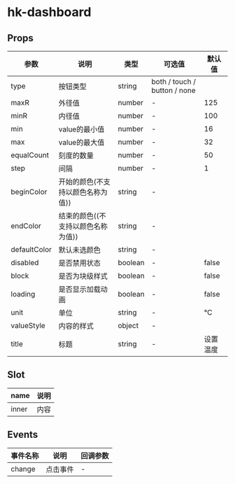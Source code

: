 # hk-dashboard

## Props

| 参数 | 说明 | 类型 | 可选值 | 默认值 |
|--- | --- | --- | --- | --- |
| type | 按钮类型 | string | both / touch / button / none
| maxR | 外径值 | number | - | 125 |
| minR | 内径值 | number | - | 100 |
| min | value的最小值 | number | - | 16 |
| max | value的最大值 | number | - | 32 |
| equalCount | 刻度的数量 | number | - | 50 |
| step | 间隔 | number | - | 1 |
| beginColor | 开始的颜色(不支持以颜色名称为值)) | string | - |  |
| endColor | 结束的颜色((不支持以颜色名称为值)) | string | - |  |
| defaultColor | 默认未选颜色 | string | - |  |
| disabled | 是否禁用状态 | boolean |	- | false |
| block | 是否为块级样式 | boolean | - | false |
| loading | 是否显示加载动画 | boolean | - | false |
| unit | 单位 | string | - | ℃ |
| valueStyle | 内容的样式 | object | - |  |
| title | 标题 | string | - | 设置温度 |



## Slot
| name | 说明|
| --- | --- |
| inner | 内容 |

## Events
| 事件名称 | 说明 |	回调参数 |
|--- | --- | --- |
| change | 点击事件 | - |
